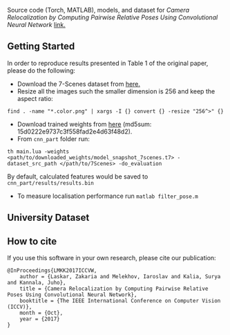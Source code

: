 
Source code (Torch, MATLAB), models, and dataset for _Camera Relocalization by Computing Pairwise Relative Poses Using Convolutional Neural Network_ [link.](http://openaccess.thecvf.com/content_ICCV_2017_workshops/papers/w17/Laskar_Camera_Relocalization_by_ICCV_2017_paper.pdf)

## Getting Started
In order to reproduce results presented in Table 1 of the original paper, please do the following:
* Download the 7-Scenes dataset from [here.](https://www.microsoft.com/en-us/research/project/rgb-d-dataset-7-scenes/)
* Resize all the images such the smaller dimension is 256 and keep the aspect ratio:
```
find . -name "*.color.png" | xargs -I {} convert {} -resize "256^>" {}
```
* Download trained weights from [here](https://drive.google.com/uc?export=download&id=1T13xwXTLzxEHN_RF0i_0cvsetxX8H5vs) (md5sum: 15d0222e9737c3f558fad2e4d63f48d2).
* From ```cnn_part``` folder run:
```
th main.lua -weights <path/to/downloaded_weights/model_snapshot_7scenes.t7> -dataset_src_path </path/to/7Scenes> -do_evaluation
```
By default, calculated features would be saved to ```cnn_part/results/results.bin```
* To measure localisation performance run ```matlab filter_pose.m```

## University Dataset

## How to cite
If you use this software in your own research, please cite our publication:

```
@InProceedings{LMKK2017ICCVW,
    author = {Laskar, Zakaria and Melekhov, Iaroslav and Kalia, Surya and Kannala, Juho},
    title = {Camera Relocalization by Computing Pairwise Relative Poses Using Convolutional Neural Network},
    booktitle = {The IEEE International Conference on Computer Vision (ICCV)},
    month = {Oct},
    year = {2017}
}
```
